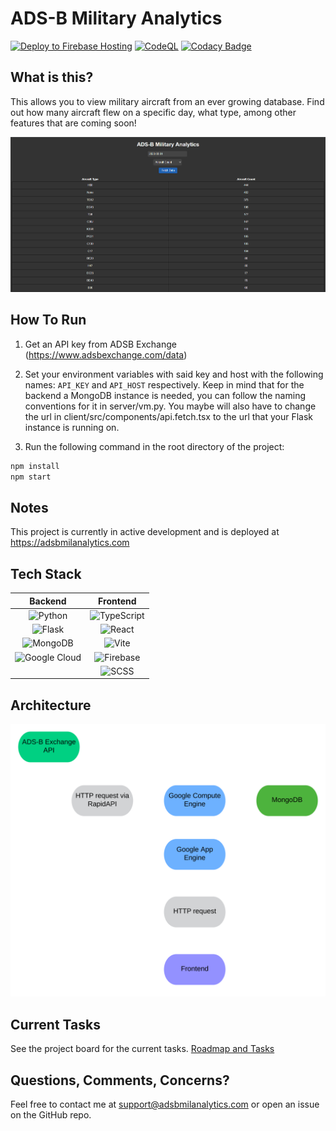 # ADS-B Military Analytics

[![Deploy to Firebase Hosting](https://github.com/EMcNugget/adsb_mil_data/actions/workflows/firebase-hosting-merge.yml/badge.svg)](https://github.com/EMcNugget/adsb_mil_data/actions/workflows/firebase-hosting-merge.yml)
[![CodeQL](https://github.com/EMcNugget/adsb_mil_data/actions/workflows/codeql.yml/badge.svg)](https://github.com/EMcNugget/adsb_mil_data/actions/workflows/codeql.yml)
[![Codacy Badge](https://app.codacy.com/project/badge/Grade/5caa91f758e54d11b3034743d903a1b8)](https://www.codacy.com/gh/EMcNugget/ADS-B-Military-Analytics/dashboard?utm_source=github.com&amp;utm_medium=referral&amp;utm_content=EMcNugget/ADS-B-Military-Analytics&amp;utm_campaign=Badge_Grade)

## What is this?

This allows you to view military aircraft from an ever growing database. Find out how many aircraft flew on a specific day, what type, among other features that are coming soon!

![Screenshot](./assets/demo.png)

## How To Run

1. Get an API key from ADSB Exchange (<https://www.adsbexchange.com/data>)

2. Set your environment variables with said key and host with the following names: ```API_KEY``` and ```API_HOST```
   respectively. Keep in mind that for the backend a MongoDB instance is needed, you can follow the naming conventions for it in server/vm.py. You maybe will also have to change the url in client/src/components/api.fetch.tsx to the url that your Flask instance is running on.

3. Run the following command in the root directory of the project:

```bash
npm install
npm start
```

## Notes

This project is currently in active development and is deployed at <https://adsbmilanalytics.com>

## Tech Stack

| Backend             | Frontend          |
|:-------------------:|:-----------------:|
| ![Python][PY]       | ![TypeScript][TS] |
| ![Flask][Flask]     | ![React][React]   |
| ![MongoDB][MDB]     | ![Vite][Vite]     |
| ![Google Cloud][GC] | ![Firebase][FB]   |
|                     | ![SCSS][SCSS]     |

## Architecture

![Architecture](./assets/architecture.svg)

## Current Tasks

See the project board for the current tasks.
[Roadmap and Tasks][rm]

## Questions, Comments, Concerns?

Feel free to contact me at <support@adsbmilanalytics.com> or open an issue on the GitHub repo.

[TS]: https://img.shields.io/badge/typescript-%23007ACC.svg?style=for-the-badge&logo=typescript&logoColor=white
[Flask]: https://img.shields.io/badge/flask-%23000.svg?style=for-the-badge&logo=flask&logoColor=white
[PY]: https://img.shields.io/badge/python-3670A0?style=for-the-badge&logo=python&logoColor=ffdd54
[React]: https://img.shields.io/badge/react-%2320232a.svg?style=for-the-badge&logo=react&logoColor=%2361DAFB
[MDB]: https://img.shields.io/badge/MongoDB-%234ea94b.svg?style=for-the-badge&logo=mongodb&logoColor=white
[GC]: https://img.shields.io/badge/GoogleCloud-%234285F4.svg?style=for-the-badge&logo=google-cloud&logoColor=white
[Vite]: https://img.shields.io/badge/vite-%23646CFF.svg?style=for-the-badge&logo=vite&logoColor=white
[SCSS]: https://img.shields.io/badge/SCSS-hotpink.svg?style=for-the-badge&logo=SASS&logoColor=white
[FB]: https://img.shields.io/badge/firebase-%23039BE5.svg?style=for-the-badge&logo=firebase
[rm]: https://github.com/users/EMcNugget/projects/6
